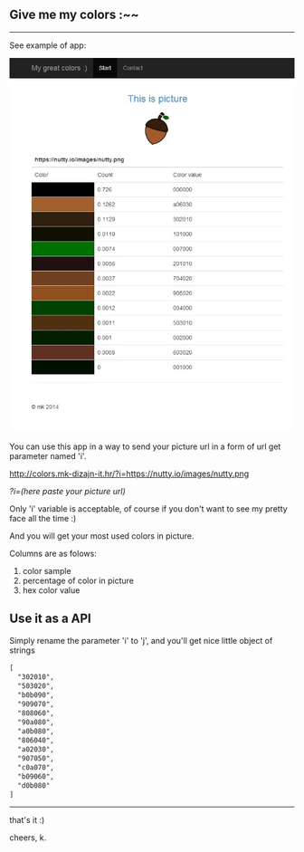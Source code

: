 ## Give me my colors :~~

------

See example of app:

![Alt text](https://raw.githubusercontent.com/mkdizajn/my-colors/master/ja.jpeg "My picture")

You can use this app in a way to send your picture url in a form of url get parameter named 'i'.

http://colors.mk-dizajn-it.hr/?i=https://nutty.io/images/nutty.png

*?i=(here paste your picture url)*

Only 'i' variable is acceptable, of course if you don't want to see my pretty face all the time :)

And you will get your most used colors in picture.

Columns are as folows:

1. color sample
2. percentage of color in picture
3. hex color value


## Use it as a API

Simply rename the parameter 'i' to 'j', and you'll get nice little object of strings


	[
	  "302010",
	  "503020",
	  "b0b090",
	  "909070",
	  "808060",
	  "90a080",
	  "a0b080",
	  "806040",
	  "a02030",
	  "907050",
	  "c0a070",
	  "b09060",
	  "d0b080"
	]


-----------------
that's it :)

cheers, k.
